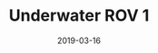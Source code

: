 ---
title: Underwater ROV 1
description: A remotely operated underwater vehicle, which can explore water bodies like pools, rivers etc
date: 2019-03-16
status: completed
member-usernames: ['siranjibhaloi', 'rajdeepbaruah', 'gauravdutta']
---